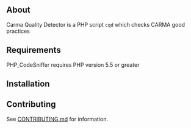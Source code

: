 About
-----

Carma Quality Detector is a PHP script `cqd` which checks CARMA good practices

Requirements
------------

PHP\_CodeSniffer requires PHP version 5.5 or greater

Installation
------------



Contributing
-------------

See [CONTRIBUTING.md](CONTRIBUTING.md) for information.